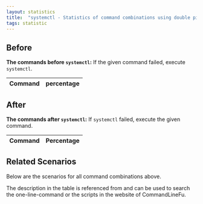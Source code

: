 ```yaml
---
layout: statistics
title:  "systemctl - Statistics of command combinations using double pipe"
tags: statistic
---
```


## Before

__The commands before `systemctl`:__ If the given command failed, execute `systemctl`.

| Command | percentage |
|--------|--------|



## After

__The commands after `systemctl`:__ If `systemctl` failed, execute the given command.

| Command | Percentage | 
|-------|--------|



## Related Scenarios

Below are the scenarios for all command combinations above.

The description in the table is referenced from and can be used to search the one-line-command or the scripts in the website of CommandLineFu.




